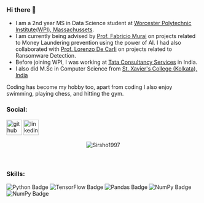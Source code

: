 ### Hi there 👋

- I am a 2nd year MS in Data Science student at [Worcester Polytechnic Institute(WPI), Massachussets](https://www.wpi.edu/). 
- I am currently being advised by [Prof. Fabricio Murai](https://murai.dcc.ufmg.br/) on projects related to Money Laundering prevention using the power of AI. I had also collaborated with [Prof. Lorenzo De Carli](https://web.cs.wpi.edu/~ldecarli/) on projects related to Ransomware Detection. 
- Before joining WPI, I was working at [Tata Consultancy Services](https://www.tcs.com/) in India.
- I also did M.Sc in Computer Science from [St. Xavier's College (Kolkata), India](https://www.sxccal.edu/)


Coding has become my hobby too, apart from coding I also enjoy swimming, playing chess, and hitting the gym.



<!--
**Sirsho1997/Sirsho1997** is a ✨ _special_ ✨ repository because its `README.md` (this file) appears on your GitHub profile.

Here are some ideas to get you started:

- 🔭 I’m currently working on ...
- 🌱 I’m currently learning ...
- 👯 I’m looking to collaborate on ...
- 🤔 I’m looking for help with ...
- 💬 Ask me about ...
- 📫 How to reach me: ...
- 😄 Pronouns: ...
- ⚡ Fun fact: ...
-->

### Social:
[<img src='https://github.githubassets.com/images/modules/logos_page/Octocat.png' alt='github' height='40'>](https://github.com/Sirsho1997)
[<img src='https://cdn-icons-png.flaticon.com/512/174/174857.png' alt='linkedin' height='40'>](https://www.linkedin.com/in/sirshendu-ganguly)

<!--[<img src='https://cdn-icons-png.flaticon.com/512/174/174857.png' alt='linkedin' height='40'>]([(https://www.linkedin.com/in/sirshendu-ganguly)](https://www.linkedin.com/in/sirshendu-ganguly)  -->


<!-- Got to know about this following part from user @timashan (https://github.com/timashan) -->
<div align="center"><img src="https://github-readme-streak-stats.herokuapp.com/?user=Sirsho1997&theme=dark&hide_border=true&stroke=0000&background=0D1117&ring=00bfbf&fire=00bfbf&currStreakLabel=00bfbf" alt="Sirsho1997" /></div>

</br>
</br>

### Skills: 
![Python Badge](https://img.shields.io/badge/-Python-306998?style=for-the-badge&labelColor=FFD43B&logo=python&logoColor=306998) 
![TensorFlow Badge](https://img.shields.io/badge/-TensorFlow-FFA800?style=for-the-badge&labelColor=white&logo=tensorflow&logoColor=FFA800)
![Pandas Badge](https://img.shields.io/badge/-Pandas-dd1286?style=for-the-badge&labelColor=white&logo=pandas&logoColor=160762)
![NumPy Badge](https://img.shields.io/badge/-Numpy-efc53b?style=for-the-badge&labelColor=306998&logo=numpy&logoColor=efc53b)
![NumPy Badge](https://img.shields.io/badge/-Scipy-0b53a4?style=for-the-badge&labelColor=white&logo=scipy&logoColor=04449c)
